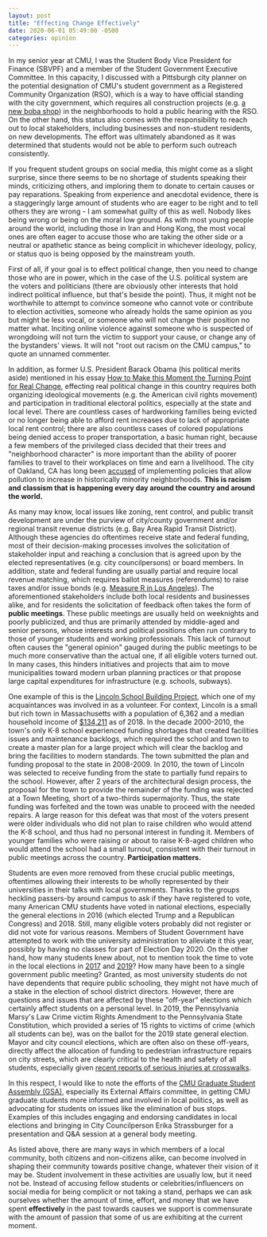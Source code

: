 ```yaml
---
layout: post
title: "Effecting Change Effectively"
date: 2020-06-01 05:49:00 -0500
categories: opinion
---
```

In my senior year at CMU, I was the Student Body Vice President for Finance (SBVPF) and a member of the Student Government Executive Committee. In this capacity, I discussed with a Pittsburgh city planner on the potential designation of CMU's student government as a Registered Community Organization (RSO), which is a way to have official standing with the city government, which requires all construction projects (e.g. [a new boba shop](https://www.opdc.org/design-development-review-projects/tag/Fuku+Tea)) in the neighborhoods to hold a public hearing with the RSO. On the other hand, this status also comes with the responsibility to reach out to local stakeholders, including businesses and non-student residents, on new developments. The effort was ultimately abandoned as it was determined that students would not be able to perform such outreach consistently.

If you frequent student groups on social media, this might come as a slight surprise, since there seems to be no shortage of students speaking their minds, criticizing others, and imploring them to donate to certain causes or pay reparations. Speaking from experience and anecdotal evidence, there is a staggeringly large amount of students who are eager to be right and to tell others they are wrong - I am somewhat guilty of this as well. Nobody likes being wrong or being on the moral low ground. As with most young people around the world, including those in Iran and Hong Kong, the most vocal ones are often eager to accuse those who are taking the other side or a neutral or apathetic stance as being complicit in whichever ideology, policy, or status quo is being opposed by the mainstream youth.

First of all, if your goal is to effect political change, then you need to change those who are in power, which in the case of the U.S. political system are the voters and politicians (there are obviously other interests that hold indirect political influence, but that's beside the point). Thus, it might not be worthwhile to attempt to convince someone who cannot vote or contribute to election activities, someone who already holds the same opinion as you but might be less vocal, or someone who will not change their position no matter what. Inciting online violence against someone who is suspected of wrongdoing will not turn the victim to support your cause, or change any of the bystanders' views. It will not "root out racism on the CMU campus," to quote an unnamed commenter.

In addition, as former U.S. President Barack Obama (his political merits aside) mentioned in his essay [How to Make this Moment the Turning Point for Real Change](https://medium.com/@BarackObama/how-to-make-this-moment-the-turning-point-for-real-change-9fa209806067), effecting real political change in this country requires both organizing ideological movements (e.g. the American civil rights movement) and participation in traditional electoral politics, especially at the state and local level. There are countless cases of hardworking families being evicted or no longer being able to afford rent increases due to lack of appropriate local rent control; there are also countless cases of colored populations being denied access to proper transportation, a basic human right, because a few members of the privileged class decided that their trees and "neighborhood character" is more important than the ability of poorer families to travel to their workplaces on time and earn a livelihood. The city of Oakland, CA has long been [accused](https://www.edf.org/airqualitymaps/oakland/pollution-and-health-concerns-west-oakland) of implementing policies that allow pollution to increase in historically minority neighborhoods. **This is racism and classism that is happening every day around the country and around the world.**

As many may know, local issues like zoning, rent control, and public transit development are under the purview of city/county government and/or regional transit revenue districts (e.g. Bay Area Rapid Transit District). Although these agencies do oftentimes receive state and federal funding, most of their decision-making processes involves the solicitation of stakeholder input and reaching a conclusion that is agreed upon by the elected representatives (e.g. city councilpersons) or board members. In addition, state and federal funding are usually partial and require local revenue matching, which requires ballot measures (referendums) to raise taxes and/or issue bonds (e.g. [Measure R in Los Angeles](https://en.wikipedia.org/wiki/Measure_R)). The aforementioned stakeholders include both local residents and businesses alike, and for residents the solicitation of feedback often takes the form of **public meetings**. These public meetings are usually held on weeknights and poorly publicized, and thus are primarily attended by middle-aged and senior persons, whose interests and political positions often run contrary to those of younger students and working professionals. This lack of turnout often causes the "general opinion" gauged during the public meetings to be much more conservative than the actual one, if all eligible voters turned out. In many cases, this hinders initiatives and projects that aim to move municipalities toward modern urban planning practices or that propose large capital expenditures for infrastructure (e.g. schools, subways).

One example of this is the [Lincoln School Building Project](https://lincolnsbc.org/), which one of my acquaintances was involved in as a volunteer. For context, Lincoln is a small but rich town in Massachusetts with a population of 6,362 and a median household income of [$134,211](https://www.bostonglobe.com/metro/2018/12/11/full-list-massachusetts-median-household-incomes-town/eZpgJkpB1uF2FVmpM4O8XO/story.html) as of 2018. In the decade 2000-2010, the town's only K-8 school experienced funding shortages that created facilities issues and maintenance backlogs, which required the school and town to create a master plan for a large project which will clear the backlog and bring the facilities to modern standards. The town submitted the plan and funding proposal to the state in 2008-2009. In 2010, the town of Lincoln was selected to receive funding from the state to partially fund repairs to the school. However, after 2 years of the architectural design process, the proposal for the town to provide the remainder of the funding was rejected at a Town Meeting, short of a two-thirds supermajority. Thus, the state funding was forfeited and the town was unable to proceed with the needed repairs. A large reason for this defeat was that most of the voters present were older individuals who did not plan to raise children who would attend the K-8 school, and thus had no personal interest in funding it. Members of younger families who were raising or about to raise K-8-aged children who would attend the school had a small turnout, consistent with their turnout in public meetings across the country. **Participation matters.**

Students are even more removed from these crucial public meetings, oftentimes allowing their interests to be wholly represented by their universities in their talks with local governments. Thanks to the groups heckling passers-by around campus to ask if they have registered to vote, many American CMU students have voted in national elections, especially the general elections in 2016 (which elected Trump and a Republican Congress) and 2018. Still, many eligible voters probably did not register or did not vote for various reasons. Members of Student Government have attempted to work with the university administration to alleviate it this year, possibly by having no classes for part of Election Day 2020. On the other hand, how many students knew about, not to mention took the time to vote in the local elections in [2017](http://results.enr.clarityelections.com/PA/Allegheny/71801/) and [2019](https://results.enr.clarityelections.com/PA/Allegheny/98378/)? How many have been to a single government public meeting? Granted, as most university students do not have dependents that require public schooling, they might not have much of a stake in the election of school district directors. However, there are questions and issues that are affected by these "off-year" elections which certainly affect students on a personal level. In 2019, the Pennsylvania Marsy's Law Crime victim Rights Amendment to the Pennsylvania State Constitution, which provided a series of 15 rights to victims of crime (which all students can be), was on the ballot for the 2019 state general election. Mayor and city council elections, which are often also on these off-years, directly affect the allocation of funding to pedestrian infrastructure repairs on city streets, which are clearly critical to the health and safety of all students, especially given [recent reports of serious injuries at crosswalks](https://www.post-gazette.com/news/crime-courts/2019/11/13/Pedestrian-hit-vehicle-critically-injured-CMU-pittsburgh-police/stories/201911130173).

In this respect, I would like to note the efforts of the [CMU Graduate Student Assembly (GSA)](https://www.cmu.edu/stugov/gsa/), especially its External Affairs committee, in getting CMU graduate students more informed and involved in local politics, as well as advocating for students on issues like the elimination of bus stops. Examples of this includes engaging and endorsing candidates in local elections and bringing in City Councilperson Erika Strassburger for a presentation and Q&A session at a general body meeting.

As listed above, there are many ways in which members of a local community, both citizens and non-citizens alike, can become involved in shaping their community towards positive change, whatever their vision of it may be. Student involvement in these activities are usually low, but it need not be.  Instead of accusing fellow students or celebrities/influencers on social media for being complicit or not taking a stand, perhaps we can ask ourselves whether the amount of time, effort, and money that we have spent **effectively** in the past towards causes we support is commensurate with the amount of passion that some of us are exhibiting at the current moment.